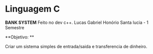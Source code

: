 # Linguagem C

**BANK SYSTEM**
Feito no dev c++.
Lucas Gabriel Honório
Santa lucia - 1 Semestre

**Objetivo: **

Criar um sistema simples de entrada/saida e transferencia de dinheiro.


